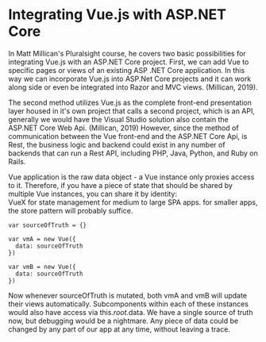 # Integrating Vue.js with ASP.NET Core

In Matt Millican's Pluralsight course, he covers two basic possibilities for integrating Vue.js with an ASP.NET Core project.
First, we can add Vue to specific pages or views of an existing ASP .NET Core application.  In this way we can incorporate Vue.js into ASP.Net Core projects and it can work along side or even be integrated into Razor and MVC views.  (Millican, 2019).

The second method utilizes Vue.js as the complete front-end presentation layer housed in it's own project that calls a second project,  which is an API, generally we would have the Visual Studio solution also contain the ASP.NET Core Web Api. (Millican, 2019) However, since the method of communication between the Vue front-end and the ASP.NET Core Api, is Rest, the business logic and backend could exist in any number of backends that can run a Rest API, including PHP, Java, Python, and Ruby on Rails.

Vue application is the raw data object - a Vue instance only proxies access to it. Therefore, if you have a piece of state that should be shared by multiple Vue instances, you can share it by identity:  
VueX  for state management for medium to large SPA apps.  for smaller apps, the store pattern will probably suffice.

```
var sourceOfTruth = {}

var vmA = new Vue({
  data: sourceOfTruth
})

var vmB = new Vue({
  data: sourceOfTruth
})
```

Now whenever sourceOfTruth is mutated, both vmA and vmB will update their views automatically. Subcomponents within each of these instances would also have access via this.$root.$data. We have a single source of truth now, but debugging would be a nightmare. 
Any piece of data could be changed by any part of our app at any time, without leaving a trace.

To help solve this problem, we can adopt a store pattern:
```
var store = {
  debug: true,
  state: {
    message: 'Hello!'
  },
  setMessageAction (newValue) {
    if (this.debug) console.log('setMessageAction triggered with', newValue)
    this.state.message = newValue
  },
  clearMessageAction () {
    if (this.debug) console.log('clearMessageAction triggered')
    this.state.message = ''
  }
}

```

Vue CLI - command line interface quickly scaffold a new project through the terminal
to get Vue CLI :
```
with NPM
npm install -g @vue/cli

or for yarn:

yarn global add @vue/cli
```

then vue ui ... this starts the vue CLI GUI

to start a new project -- go to project manager (default 1st time) if you have an existing project it will take you the dashboard 
of the most recent opened project

Create .... choose path .....click create new project here 
give project a name

----  this is probably the easiest way to set up routing in the SPA 
	so as to avoid page refreshes

Router-link ---- renders on dom as <a > tag ..... but with router-link vue intercepts the link and 
avoids the full page refresh that would  happen with standard a tag

*  use the router-link tag for internal links

use A tag for external links


specify base MVC route for SPA page in 


@ shortcut in a Razor view needs to be escaped since @ is a key symbol for razor. 
Thus it is probably best to just use the longer v-on:click in Razor views.  
to avoid confusion.

We can use https://bootstrap-vue.js.org/docs to avoid having a j-Query dependency for Bootstrap.  

Per Options for integrating Vue.js with net core 




in MVC Controller that you want to have Vue be front end for .. use HttpGet Attribute with (@path) 

This makes wildcard routers so that MVC will not route more specifically than the controller level
, then we can use vue routing for more specific interal links, without page refreshes.

 Need an API Controller that will accept JSON.
```
[ApiController]
[ApiConventionType(typeof(DefaultApiConventions))]
[Route("api/posts/{postID}/post")]
public class CommentsController : ControllerBase  
```


### Create web APIs with ASP.NET Core

According to the Microsoft documentation this will bring with the following behaviors: 

+ Attribute routing requirement
+ Automatic HTTP 400 responses
+ Binding source parameter inference
+ Multipart/form-data request inference
+ Problem details for error status codes

If we want to use several Api Controller classes we can create a base API controller class and have all of our API controllers inherit from it.  

```
[ApiController]
public class APIControllerBase : ControllerBase
{
}

```

And our API Controllers can inherit from it like this:

```
[Route("[media]")]
public class MediaController : APIControllerBase
```



Model Class 




### References
Microsoft, 2019, Asp.Net Core Documentation, [https://docs.microsoft.com/en-us/aspnet/core/web-api/?view=aspnetcore-3.1](https://docs.microsoft.com/en-us/aspnet/core/web-api/?view=aspnetcore-3.1) 

Millican, M., 2019, THAT Conference '19: Vue and ASP.Net Core: Better Together,
[https://app.pluralsight.com/library/courses/that-conference-2019-session-64 ](https://app.pluralsight.com/library/courses/that-conference-2019-session-64 )

 Vuejs.org, 2020, VueX Documentation, [https://vuex.vuejs.org](https://vuex.vuejs.org)

 
vue-moment  [https://github.com/brockpetrie/vue-moment?ref=madewithvuejs.com](https://github.com/brockpetrie/vue-moment?ref=madewithvuejs.com)

[https://madewithvuejs.com/vue-moment](https://madewithvuejs.com/vue-moment)

vue-axios --- AJAX   if you want to avoid jquery

[https://vuejs.org/v2/guide/state-management.html#Simple-State-Management-from-Scratch](https://vuejs.org/v2/guide/state-management.html#Simple-State-Management-from-Scratch)   ---store pattern.

Swalha, A., 2019, Udemy.com, ASP.NET Core 2.0 Vue.JS Starter Guide, [https://www.udemy.com/course/asp-core-vuejs/](https://www.udemy.com/course/asp-core-vuejs/)
